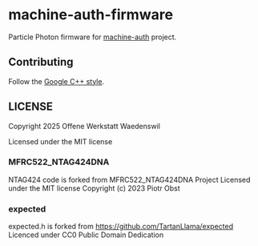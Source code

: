 # machine-auth-firmware

Particle Photon firmware for [machine-auth](https://github.com/werkstattwaedi/machine-auth) project.

## Contributing

Follow the [Google C++ style](https://google.github.io/styleguide/cppguide.html).

## LICENSE

Copyright 2025 Offene Werkstatt Waedenswil

Licensed under the MIT license

### MFRC522_NTAG424DNA 

NTAG424 code is forked from MFRC522_NTAG424DNA Project
Licensed under the MIT license
Copyright (c) 2023 Piotr Obst

### expected 

expected.h is forked from https://github.com/TartanLlama/expected
Licenced under CC0 Public Domain Dedication
